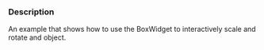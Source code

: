 ### Description
[]([File:VTK_Examples_Python_Widgets_BoxWidget.png])

An example that shows how to use the BoxWidget to interactively scale and rotate and object.
